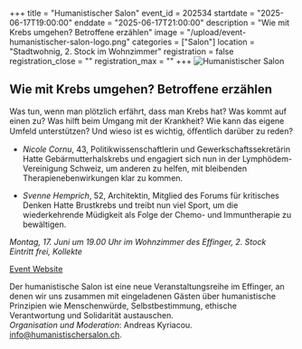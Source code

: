 +++
title = "Humanistischer Salon"
event_id = 202534
startdate = "2025-06-17T19:00:00"
enddate = "2025-06-17T21:00:00"
description = "Wie mit Krebs umgehen? Betroffene erzählen"
image = "/upload/event-humanistischer-salon-logo.png"
categories = ["Salon"]
location = "Stadtwohnig, 2. Stock im Wohnzimmer"
registration = false
registration_close = ""
registration_max = ""
+++
![Humanistischer Salon](/upload/event-humanistischer-salon-logo.png)

## Wie mit Krebs umgehen? Betroffene erzählen

Was tun, wenn man plötzlich erfährt, dass man Krebs hat? Was kommt auf
einen zu? Was hilft beim Umgang mit der Krankheit? Wie kann das eigene
Umfeld unterstützen? Und wieso ist es wichtig, öﬀentlich darüber zu reden?

- *Nicole Cornu*, 43, Politikwissenschaftlerin und Gewerkschaftssekretärin
  Hatte Gebärmutterhalskrebs und engagiert sich nun in der Lymphödem-Vereinigung Schweiz, um anderen zu helfen, mit bleibenden Therapienebenwirkungen klar zu kommen.

- *Svenne Hemprich*, 52, Architektin, Mitglied des Forums für kritisches Denken
  Hatte Brustkrebs und treibt nun viel Sport, um die wiederkehrende
  Müdigkeit als Folge der Chemo- und Immuntherapie zu bewältigen.

*Montag, 17. Juni um 19.00 Uhr im Wohnzimmer des Effinger, 2. Stock*    
*Eintritt frei, Kollekte*

[Event Website](https://humanistischersalon.ch/all-events/?event=35)



Der humanistische Salon ist eine neue Veranstaltungsreihe im Effinger, an denen wir uns zusammen mit eingeladenen Gästen über humanistische Prinzipien wie Menschenwürde, Selbstbestimmung, ethische Verantwortung und Solidarität austauschen. <br/>
_Organisation und Moderation_: Andreas Kyriacou. [info@humanistischersalon.ch](mailto:info@humanistischersalon.ch).
